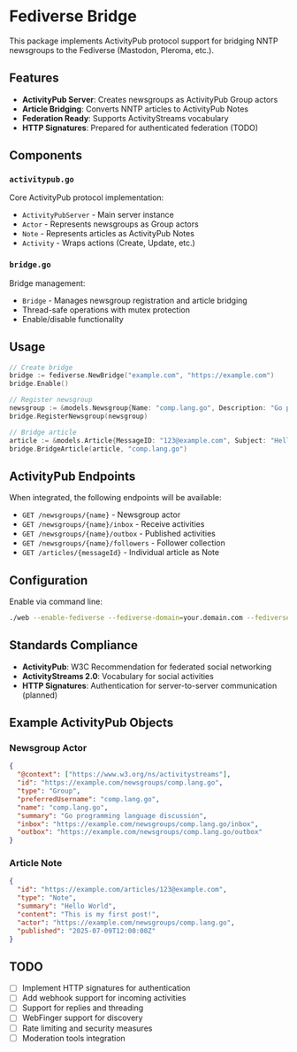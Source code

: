 # Fediverse Bridge

This package implements ActivityPub protocol support for bridging NNTP newsgroups to the Fediverse (Mastodon, Pleroma, etc.).

## Features

- **ActivityPub Server**: Creates newsgroups as ActivityPub Group actors
- **Article Bridging**: Converts NNTP articles to ActivityPub Notes
- **Federation Ready**: Supports ActivityStreams vocabulary
- **HTTP Signatures**: Prepared for authenticated federation (TODO)

## Components

### `activitypub.go`
Core ActivityPub protocol implementation:
- `ActivityPubServer` - Main server instance
- `Actor` - Represents newsgroups as Group actors
- `Note` - Represents articles as ActivityPub Notes
- `Activity` - Wraps actions (Create, Update, etc.)

### `bridge.go`
Bridge management:
- `Bridge` - Manages newsgroup registration and article bridging
- Thread-safe operations with mutex protection
- Enable/disable functionality

## Usage

```go
// Create bridge
bridge := fediverse.NewBridge("example.com", "https://example.com")
bridge.Enable()

// Register newsgroup
newsgroup := &models.Newsgroup{Name: "comp.lang.go", Description: "Go programming"}
bridge.RegisterNewsgroup(newsgroup)

// Bridge article
article := &models.Article{MessageID: "123@example.com", Subject: "Hello", BodyText: "World"}
bridge.BridgeArticle(article, "comp.lang.go")
```

## ActivityPub Endpoints

When integrated, the following endpoints will be available:

- `GET /newsgroups/{name}` - Newsgroup actor
- `GET /newsgroups/{name}/inbox` - Receive activities
- `GET /newsgroups/{name}/outbox` - Published activities
- `GET /newsgroups/{name}/followers` - Follower collection
- `GET /articles/{messageId}` - Individual article as Note

## Configuration

Enable via command line:
```bash
./web --enable-fediverse --fediverse-domain=your.domain.com --fediverse-baseurl=https://your.domain.com
```

## Standards Compliance

- **ActivityPub**: W3C Recommendation for federated social networking
- **ActivityStreams 2.0**: Vocabulary for social activities
- **HTTP Signatures**: Authentication for server-to-server communication (planned)

## Example ActivityPub Objects

### Newsgroup Actor
```json
{
  "@context": ["https://www.w3.org/ns/activitystreams"],
  "id": "https://example.com/newsgroups/comp.lang.go",
  "type": "Group",
  "preferredUsername": "comp.lang.go",
  "name": "comp.lang.go",
  "summary": "Go programming language discussion",
  "inbox": "https://example.com/newsgroups/comp.lang.go/inbox",
  "outbox": "https://example.com/newsgroups/comp.lang.go/outbox"
}
```

### Article Note
```json
{
  "id": "https://example.com/articles/123@example.com",
  "type": "Note",
  "summary": "Hello World",
  "content": "This is my first post!",
  "actor": "https://example.com/newsgroups/comp.lang.go",
  "published": "2025-07-09T12:00:00Z"
}
```

## TODO

- [ ] Implement HTTP signatures for authentication
- [ ] Add webhook support for incoming activities
- [ ] Support for replies and threading
- [ ] WebFinger support for discovery
- [ ] Rate limiting and security measures
- [ ] Moderation tools integration
